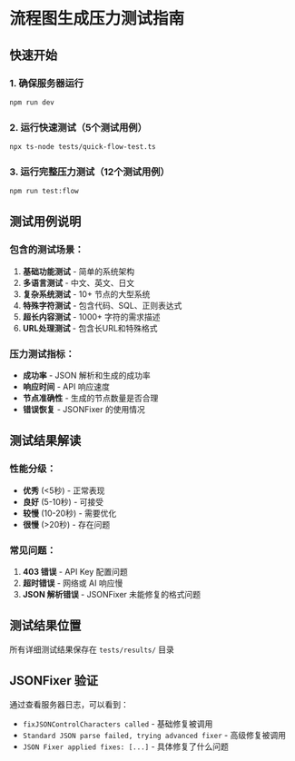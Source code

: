 # 流程图生成压力测试指南

## 快速开始

### 1. 确保服务器运行
```bash
npm run dev
```

### 2. 运行快速测试（5个测试用例）
```bash
npx ts-node tests/quick-flow-test.ts
```

### 3. 运行完整压力测试（12个测试用例）
```bash
npm run test:flow
```

## 测试用例说明

### 包含的测试场景：
1. **基础功能测试** - 简单的系统架构
2. **多语言测试** - 中文、英文、日文
3. **复杂系统测试** - 10+ 节点的大型系统
4. **特殊字符测试** - 包含代码、SQL、正则表达式
5. **超长内容测试** - 1000+ 字符的需求描述
6. **URL处理测试** - 包含长URL和特殊格式

### 压力测试指标：
- **成功率** - JSON 解析和生成的成功率
- **响应时间** - API 响应速度
- **节点准确性** - 生成的节点数量是否合理
- **错误恢复** - JSONFixer 的使用情况

## 测试结果解读

### 性能分级：
- **优秀** (<5秒) - 正常表现
- **良好** (5-10秒) - 可接受
- **较慢** (10-20秒) - 需要优化
- **很慢** (>20秒) - 存在问题

### 常见问题：
1. **403 错误** - API Key 配置问题
2. **超时错误** - 网络或 AI 响应慢
3. **JSON 解析错误** - JSONFixer 未能修复的格式问题

## 测试结果位置
所有详细测试结果保存在 `tests/results/` 目录

## JSONFixer 验证

通过查看服务器日志，可以看到：
- `fixJSONControlCharacters called` - 基础修复被调用
- `Standard JSON parse failed, trying advanced fixer` - 高级修复被调用
- `JSON Fixer applied fixes: [...]` - 具体修复了什么问题